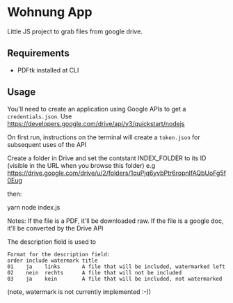 # Wohnung App

Little JS project to grab files from google drive.

## Requirements

* PDFtk installed at CLI

## Usage

You'll need to create an application using Google APIs to get a `credentials.json`. Use https://developers.google.com/drive/api/v3/quickstart/nodejs

On first run, instructions on the terminal will create a `token.json` for subsequent uses of the API

Create a folder in Drive and set the contstant INDEX_FOLDER to its ID (visible in the URL when you browse this folder) e.g https://drive.google.com/drive/u/2/folders/1quPjq6yvbPtr6ropnlfAQbUoFg5f0Eug

then:

yarn
node index.js

Notes:
If the file is a PDF, it'll be downloaded raw.
If the file is a google doc, it'll be converted by the Drive API

The description field is used to 
```
Format for the description field:
order include watermark title
01    ja    links       A file that will be included, watermarked left
02    nein  rechts      A file that will not be included
03    ja    kein        A file that will be included, not watermarked
```
(note, watermark is not currently implemented :-))